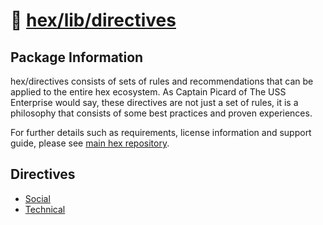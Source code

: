 # 📓 [hex/lib/directives](https://github.com/eserozvataf/hex/tree/development/src/lib/directives)

## Package Information

hex/directives consists of sets of rules and recommendations that can be applied
to the entire hex ecosystem. As Captain Picard of The USS Enterprise would say,
these directives are not just a set of rules, it is a philosophy that consists
of some best practices and proven experiences.

For further details such as requirements, license information and support guide,
please see [main hex repository](https://github.com/eserozvataf/hex).

## Directives

- [Social](01-social.md)
- [Technical](02-technical.md)
